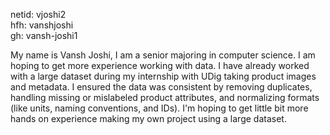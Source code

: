 netid: vjoshi2  
hfh: vanshjoshi  
gh: vansh-joshi1
 

My name is Vansh Joshi, I am a senior majoring in computer science. I am hoping to get more experience working with data. I have already worked with a large dataset during my internship with UDig taking product images and metadata. I ensured the data was consistent by removing duplicates, handling missing or mislabeled product attributes, and normalizing formats (like units, naming conventions, and IDs). I'm hoping to get little bit more hands on experience making my own project using a large dataset.

